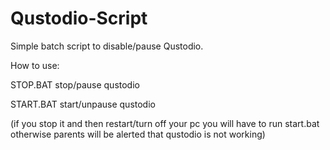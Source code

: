 # Qustodio-Script
Simple batch script to disable/pause Qustodio.

How to use:

STOP.BAT stop/pause qustodio

START.BAT start/unpause qustodio

(if you stop it and then restart/turn off your pc you will have to run start.bat otherwise parents will be alerted that qustodio is not working)
